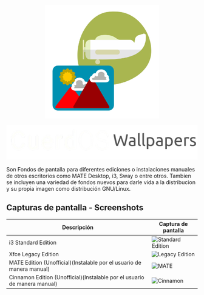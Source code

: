 <!-- Logo -->
<p align="center">
  <img src="/cuerd-md/cuerdos-wall.png" alt="Logo" width="300" height="300">
</p>

<p align="center">
  <img src="/cuerd-md/cuerd-name.png" alt="Logo" width="532" height="92">
</p>

Son Fondos de pantalla para diferentes ediciones o instalaciones manuales de otros escritorios como MATE Desktop, i3, Sway o entre otros. Tambien se incluyen una variedad de fondos nuevos para darle vida a la distribucion y su propia imagen como distribución GNU/Linux.

<!-- Capturas de pantalla -->
## Capturas de pantalla - Screenshots

| Descripción | Captura de pantalla |
| ----------- | ------------------ |
| i3 Standard Edition | ![Standard Edition](i3-edition.png) |
| Xfce Legacy Edition | ![Legacy Edition](xfce-edition.png) |
| MATE Edition (Unofficial)(Instalable por el usuario de manera manual) | ![MATE](mate-edition.png) |
| Cinnamon Edition (Unofficial)(Instalable por el usuario de manera manual) | ![Cinnamon](cinnamon-edition.png) |
